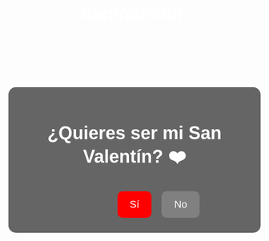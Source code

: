 # SanValentin-
<!DOCTYPE html>
<html lang="es">
<head>
    <meta charset="UTF-8">
    <meta name="viewport" content="width=device-width, initial-scale=1.0">
    <title>¿Quieres ser mi San Valentín?</title>
    <style>
        body {
            background-image: url('https://www.xtrafondos.com/wallpapers/rosas-rojas-y-corazones-6566.jpg'); /* Fondo decorado */
            background-size: cover;
            background-position: center;
            text-align: center;
            font-family: Arial, sans-serif;
            color: white;
        }
        .container {
            margin-top: 20%;
            background: rgba(0, 0, 0, 0.6);
            padding: 20px;
            border-radius: 15px;
            display: inline-block;
        }
        h1 {
            font-size: 36px;
        }
        .btn {
            display: inline-block;
            margin: 10px;
            padding: 15px 25px;
            font-size: 20px;
            color: white;
            border: none;
            cursor: pointer;
            border-radius: 10px;
            transition: 0.3s;
        }
        .btn-si {
            background-color: red;
        }
        .btn-si:hover {
            background-color: darkred;
        }
        .btn-no {
            background-color: gray;
            position: absolute;
        }
    </style>
    <script>
        function moverBoton() {
            let botonNo = document.getElementById('btnNo');
            botonNo.style.position = "absolute";
            botonNo.style.top = Math.random() * window.innerHeight + "px";
            botonNo.style.left = Math.random() * window.innerWidth + "px";
        }
        function aceptar() {
            alert("¡Sabía que dirías que sí! ❤️");
        }
    </script>
</head>
<body>
    <div class="container">
        <h1>¿Quieres ser mi San Valentín? ❤️</h1>
        <button class="btn btn-si" onclick="aceptar()">Sí</button>
        <button class="btn btn-no" id="btnNo" onmouseover="moverBoton()">No</button>
    </div>
</body>
</html>
